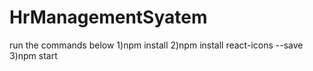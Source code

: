 # HrManagementSyatem

run the commands below
1)npm install
2)npm install react-icons --save
3)npm start
